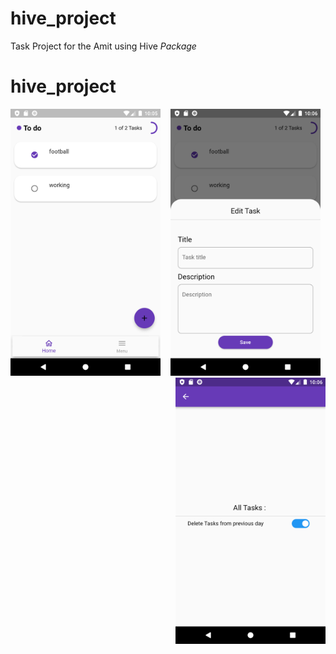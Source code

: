 # hive_project

Task Project for the Amit using Hive *Package*   

# hive_project
<img style="float: left;" src= "https://raw.githubusercontent.com/NovairMikhail14/hive_project/master/asset_markdown/HomePage.png" width="240">&nbsp;&nbsp;&nbsp;&nbsp;<img style="float: center;" src= "https://raw.githubusercontent.com/NovairMikhail14/hive_project/master/asset_markdown/Edit.png" width="240">&nbsp;&nbsp;&nbsp;&nbsp;<img style="float: right;" src= "https://raw.githubusercontent.com/NovairMikhail14/hive_project/master/asset_markdown/Sitting.png" width="240">
